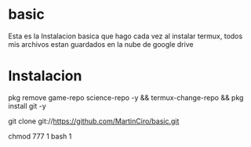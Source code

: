 # basic
Esta es la Instalacion basica que hago cada vez al instalar termux, todos mis archivos estan guardados en la nube de google drive

# Instalacion
pkg remove game-repo science-repo -y && termux-change-repo && pkg install git -y

git clone git://https://github.com/MartinCiro/basic.git

chmod 777 1
bash 1
